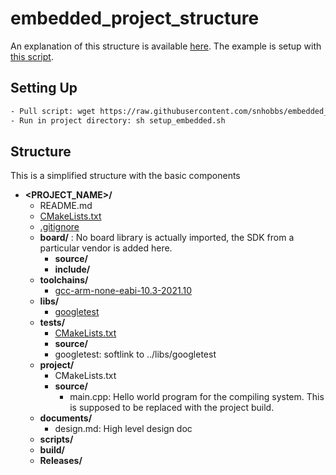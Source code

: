 # embedded_project_structure 
An explanation of this structure is available [here](https://gist.github.com/snhobbs/e763280e3f9253df3cf50f1481c26ead).
The example is setup with [this script](https://github.com/snhobbs/embedded_project_structure/blob/master/setup_embedded.sh).

## Setting Up
```sh
- Pull script: wget https://raw.githubusercontent.com/snhobbs/embedded_project_structure/master/setup_embedded.sh
- Run in project directory: sh setup_embedded.sh
```

## Structure
This is a simplified structure with the basic components 
- __\<PROJECT_NAME\>/__
  - README.md
  - [CMakeLists.txt](https://github.com/snhobbs/embedded_project_structure/blob/master/CMakeLists.txt)
  - [.gitignore](https://github.com/snhobbs/embedded_project_structure/blob/master/embedded_project.gitignore)
  - __board/__ : No board library is actually imported, the SDK from a particular vendor is added here.
    - __source/__
    - __include/__
  - __toolchains/__
    - [gcc-arm-none-eabi-10.3-2021.10](https://developer.arm.com/-/media/Files/downloads/gnu-rm/10.3-2021.10/gcc-arm-none-eabi-10.3-2021.10-x86_64-linux.tar.bz2)
  - __libs/__ 
    - [googletest](git@github.com:google/googletest.git)
  - __tests/__
    - [CMakeLists.txt](https://github.com/snhobbs/embedded_project_structure/blob/master/tests/CMakeLists.txt)
    - __source/__
    - googletest: softlink to ../libs/googletest
  - __project/__
    - CMakeLists.txt
    - __source/__
      - main.cpp: Hello world program for the compiling system. This is supposed to be replaced with the project build.
  - __documents/__
    - design.md: High level design doc
  - __scripts/__
  - __build/__
  - __Releases/__
